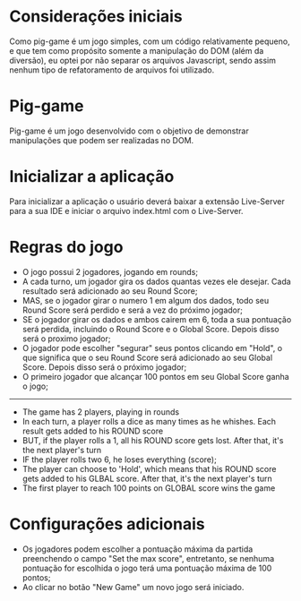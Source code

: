 # Considerações iniciais
Como pig-game é um jogo simples, com um código relativamente pequeno, e que tem como propósito somente a manipulação do DOM (além da diversão), eu optei por não separar os arquivos Javascript, sendo assim nenhum tipo de refatoramento de arquivos foi utilizado.

# Pig-game
Pig-game é um jogo desenvolvido com o objetivo de demonstrar manipulações que podem ser realizadas no DOM.

# Inicializar a aplicação
Para inicializar a aplicação o usuário deverá baixar a extensão Live-Server para a sua IDE e iniciar o arquivo index.html com o Live-Server.

# Regras do jogo
- O jogo possui 2 jogadores, jogando em rounds;
- A cada turno, um jogador gira os dados quantas vezes ele desejar. Cada resultado será adicionado ao seu Round Score;
- MAS, se o jogador girar o numero 1 em algum dos dados, todo seu Round Score será perdido e será a vez do próximo jogador;
- SE o jogador girar os dados e ambos cairem em 6, toda a sua pontuação será perdida, incluindo o Round Score e o Global Score. Depois disso será o proximo jogador;
- O jogador pode escolher "segurar" seus pontos clicando em "Hold", o que significa que o seu Round Score será adicionado ao seu Global Score. Depois disso será o próximo jogador;
- O primeiro jogador que alcançar 100 pontos em seu Global Score ganha o jogo;

-------------------

- The game has 2 players, playing in rounds
- In each turn, a player rolls a dice as many times as he whishes. Each result gets added to his ROUND score
- BUT, if the player rolls a 1, all his ROUND score gets lost. After that, it's the next player's turn
- IF the player rolls two 6, he loses everything (score);
- The player can choose to 'Hold', which means that his ROUND score gets added to his GLBAL score. After that, it's the next player's turn
- The first player to reach 100 points on GLOBAL score wins the game

# Configurações adicionais
- Os jogadores podem escolher a pontuação máxima da partida preenchendo o campo "Set the max score", entretanto, se nenhuma pontuação for escolhida o jogo terá uma pontuação máxima de 100 pontos;
- Ao clicar no botão "New Game" um novo jogo será iniciado.
